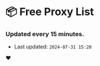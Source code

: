 # :package: Free Proxy List
### Updated every 15 minutes.

- Last updated: `2024-07-31 15:20`

:heart:
